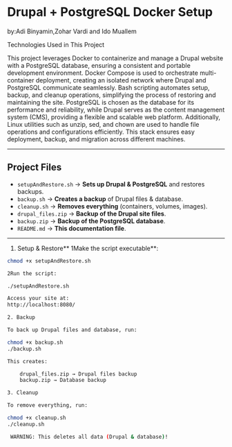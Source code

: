 # Drupal + PostgreSQL Docker Setup
by:Adi Binyamin,Zohar Vardi and Ido Muallem

Technologies Used in This Project

This project leverages Docker to containerize and manage a Drupal website with a PostgreSQL database, ensuring a consistent and portable development environment. Docker Compose is used to orchestrate multi-container deployment, creating an isolated network where Drupal and PostgreSQL communicate seamlessly. Bash scripting automates setup, backup, and cleanup operations, simplifying the process of restoring and maintaining the site. PostgreSQL is chosen as the database for its performance and reliability, while Drupal serves as the content management system (CMS), providing a flexible and scalable web platform. Additionally, Linux utilities such as unzip, sed, and chown are used to handle file operations and configurations efficiently. This stack ensures easy deployment, backup, and migration across different machines. 

---

## **Project Files**
- `setupAndRestore.sh` → **Sets up Drupal & PostgreSQL** and restores backups.
- `backup.sh` → **Creates a backup** of Drupal files & database.
- `cleanup.sh` → **Removes everything** (containers, volumes, images).
- `drupal_files.zip` → **Backup of the Drupal site files**.
- `backup.zip` → **Backup of the PostgreSQL database**.
- `README.md` → **This documentation file**.

---

1. Setup & Restore**
1️Make the script executable**:  
```bash
chmod +x setupAndRestore.sh

2️Run the script:

./setupAndRestore.sh

Access your site at:
http://localhost:8080/

2. Backup

To back up Drupal files and database, run:

chmod +x backup.sh
./backup.sh

This creates:

    drupal_files.zip → Drupal files backup
    backup.zip → Database backup

3. Cleanup

To remove everything, run:

chmod +x cleanup.sh
./cleanup.sh

 WARNING: This deletes all data (Drupal & database)!
